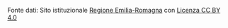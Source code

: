 Fonte dati: Sito istituzionale [Regione Emilia-Romagna](https://salute.regione.emilia-romagna.it/notizie/regione/2022) con [Licenza CC BY 4.0](https://creativecommons.org/licenses/by-nc-sa/4.0/deed.it)
